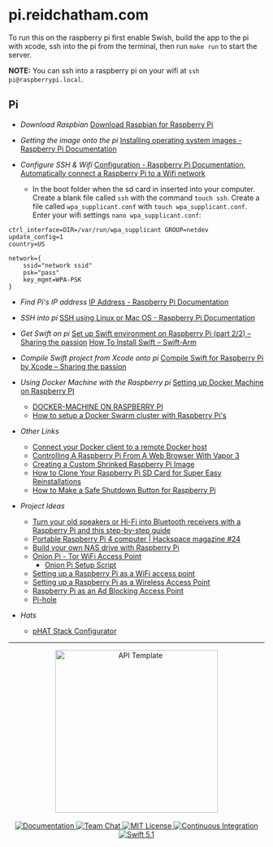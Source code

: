# pi.reidchatham.com

To run this on the raspberry pi first enable Swish, build the app to the pi with xcode, ssh into the pi from the terminal, then run `make run` to start the server.

**NOTE:** You can ssh into a raspberry pi on your wifi at `ssh pi@raspberrypi.local`.

## Pi
- _Download Raspbian_
[Download Raspbian for Raspberry Pi](https://www.raspberrypi.org/downloads/raspbian/)

- _Getting the image onto the pi_
[Installing operating system images - Raspberry Pi Documentation](https://www.raspberrypi.org/documentation/installation/installing-images/README.md)

- _Configure SSH & Wifi_
[Configuration - Raspberry Pi Documentation](https://www.raspberrypi.org/documentation/configuration/), [Automatically connect a Raspberry Pi to a Wifi network](https://weworkweplay.com/play/automatically-connect-a-raspberry-pi-to-a-wifi-network/)

  * In the boot folder when the sd card in inserted into your computer. Create a blank file called `ssh` with the command `touch ssh`. Create a file called `wpa_supplicant.conf` with `touch wpa_supplicant.conf`. Enter your wifi settings `nano wpa_supplicant.conf`:
```
ctrl_interface=DIR=/var/run/wpa_supplicant GROUP=netdev
update_config=1
country=US

network={
	ssid="network ssid"
	psk="pass"
	key_mgmt=WPA-PSK
}
```

- _Find Pi's IP address_
[IP Address - Raspberry Pi Documentation](https://www.raspberrypi.org/documentation/remote-access/ip-address.md)

- _SSH into pi_
[SSH using Linux or Mac OS - Raspberry Pi Documentation](https://www.raspberrypi.org/documentation/remote-access/ssh/unix.md)

- _Get Swift on pi_
[Set up Swift environment on Raspberry Pi (part 2/2) – Sharing the passion](https://swiftreviewer.com/2018/12/21/swift-programming-on-raspberry-pi-part-2-3/)
[How To Install Swift – Swift-Arm](https://swift-arm.com/install-swift/)

- _Compile Swift project from Xcode onto pi_
[Compile Swift for Raspberry Pi by Xcode – Sharing the passion](https://swiftreviewer.com/2018/12/25/compile-swift-for-raspberry-pi-by-xcode/)

- _Using Docker Machine with the Raspberry pi_
[Setting up Docker Machine on Raspberry PI](https://gist.github.com/calebbrewer/c41cab61216d8845b59fcc51f36343a7)
    * [DOCKER-MACHINE ON RASPBERRY PI](https://www.carothers.io/blog/docker-machine-on-raspberry-pi.html)
    * [How to setup a Docker Swarm cluster with Raspberry Pi's](https://blog.hypriot.com/post/how-to-setup-rpi-docker-swarm/)

- _Other Links_
    * [Connect your Docker client to a remote Docker host](https://www.kevinkuszyk.com/2016/11/28/connect-your-docker-client-to-a-remote-docker-host/)
    * [Controlling A Raspberry Pi From A Web Browser With Vapor 3](https://www.woolseyworkshop.com/2018/12/21/controlling-a-raspberry-pi-from-a-web-browser-with-vapor-3/)
    * [Creating a Custom Shrinked Raspberry Pi Image](https://www.instructables.com/id/Creating-a-Custom-Shrinked-Raspberry-Pi-Image/)
    * [How to Clone Your Raspberry Pi SD Card for Super Easy Reinstallations](https://lifehacker.com/how-to-clone-your-raspberry-pi-sd-card-for-super-easy-r-1261113524)
    * [How to Make a Safe Shutdown Button for Raspberry Pi](https://core-electronics.com.au/tutorials/how-to-make-a-safe-shutdown-button-for-raspberry-pi.html)

- _Project Ideas_
    * [Turn your old speakers or Hi-Fi into Bluetooth receivers with a Raspberry Pi and this step-by-step guide](https://www.balena.io/blog/turn-your-old-speakers-or-hi-fi-into-bluetooth-receivers-using-only-a-raspberry-pi/?utm_source=efp&utm_medium=etcher&utm_campaign=balena-sound&utm_content=v4)
    * [Portable Raspberry Pi 4 computer | Hackspace magazine #24](https://www.raspberrypi.org/blog/)
    * [Build your own NAS drive with Raspberry Pi](https://www.popsci.com/build-raspberry-pi-NAS-drive/)
    * [Onion Pi - Tor WiFi Access Point](https://learn.adafruit.com/onion-pi)
    	* [Onion Pi Setup Script](https://raw.githubusercontent.com/breadtk/onion_pi/master/setup.sh)
    * [Setting up a Raspberry Pi as a WiFi access point](https://learn.adafruit.com/setting-up-a-raspberry-pi-as-a-wifi-access-point/install-software)
    * [Setting up a Raspberry Pi as a Wireless Access Point](https://www.raspberrypi.org/documentation/configuration/wireless/access-point.md)
    * [Raspberry Pi as an Ad Blocking Access Point](https://learn.adafruit.com/raspberry-pi-as-an-ad-blocking-access-point/overview)
    * [Pi-hole](https://pi-hole.net)
    

- _Hats_
    * [pHAT Stack Configurator](https://pinout.xyz/phatstack)


---

<p align="center">
    <img src="https://user-images.githubusercontent.com/1342803/36623515-7293b4ec-18d3-11e8-85ab-4e2f8fb38fbd.png" width="320" alt="API Template">
    <br>
    <br>
    <a href="http://docs.vapor.codes/3.0/">
        <img src="http://img.shields.io/badge/read_the-docs-2196f3.svg" alt="Documentation">
    </a>
    <a href="https://discord.gg/vapor">
        <img src="https://img.shields.io/discord/431917998102675485.svg" alt="Team Chat">
    </a>
    <a href="LICENSE">
        <img src="http://img.shields.io/badge/license-MIT-brightgreen.svg" alt="MIT License">
    </a>
    <a href="https://circleci.com/gh/vapor/api-template">
        <img src="https://circleci.com/gh/vapor/api-template.svg?style=shield" alt="Continuous Integration">
    </a>
    <a href="https://swift.org">
        <img src="http://img.shields.io/badge/swift-5.1-brightgreen.svg" alt="Swift 5.1">
    </a>
</p>
